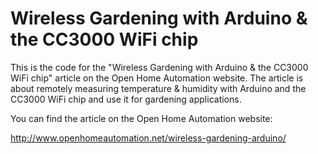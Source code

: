 Wireless Gardening with Arduino & the CC3000 WiFi chip
==========================

This is the code for the "Wireless Gardening with Arduino & the CC3000 WiFi chip" article on the Open Home Automation website. The article is about remotely measuring temperature & humidity with Arduino and the CC3000 WiFi chip and use it for gardening applications.

You can find the article on the Open Home Automation website:

http://www.openhomeautomation.net/wireless-gardening-arduino/
